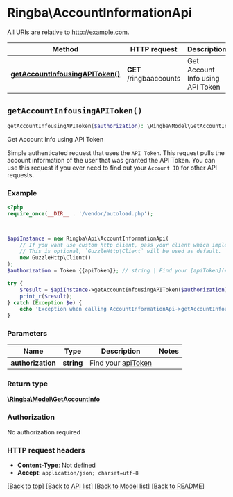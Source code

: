 # Ringba\AccountInformationApi

All URIs are relative to http://example.com.

Method | HTTP request | Description
------------- | ------------- | -------------
[**getAccountInfousingAPIToken()**](AccountInformationApi.md#getAccountInfousingAPIToken) | **GET** /ringbaaccounts | Get Account Info using API Token


## `getAccountInfousingAPIToken()`

```php
getAccountInfousingAPIToken($authorization): \Ringba\Model\GetAccountInfo
```

Get Account Info using API Token

Simple authenticated request that uses the `API Token`. This request pulls the account information of the user that was granted the API Token. You can use this request if you ever need to find out your `Account ID` for other API requests.

### Example

```php
<?php
require_once(__DIR__ . '/vendor/autoload.php');



$apiInstance = new Ringba\Api\AccountInformationApi(
    // If you want use custom http client, pass your client which implements `GuzzleHttp\ClientInterface`.
    // This is optional, `GuzzleHttp\Client` will be used as default.
    new GuzzleHttp\Client()
);
$authorization = Token {{apiToken}}; // string | Find your [apiToken](#get-or-create-api-token)

try {
    $result = $apiInstance->getAccountInfousingAPIToken($authorization);
    print_r($result);
} catch (Exception $e) {
    echo 'Exception when calling AccountInformationApi->getAccountInfousingAPIToken: ', $e->getMessage(), PHP_EOL;
}
```

### Parameters

Name | Type | Description  | Notes
------------- | ------------- | ------------- | -------------
 **authorization** | **string**| Find your [apiToken](#get-or-create-api-token) |

### Return type

[**\Ringba\Model\GetAccountInfo**](../Model/GetAccountInfo.md)

### Authorization

No authorization required

### HTTP request headers

- **Content-Type**: Not defined
- **Accept**: `application/json; charset=utf-8`

[[Back to top]](#) [[Back to API list]](../../README.md#endpoints)
[[Back to Model list]](../../README.md#models)
[[Back to README]](../../README.md)
